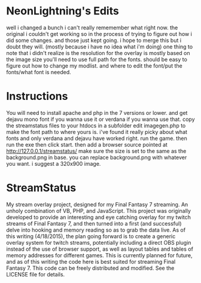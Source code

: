 # NeonLightning's Edits
well i changed a bunch i can't really rememember what right now. the original i couldn't get working so in the process
of trying to figure out how i did some changes. and those just kept going. i hope to merge this but i doubt they will.
(mostly because i have no idea what i'm doing)
one thing to note that i didn't realize is the resolution for the overlay is mostly based on the image size
you'll need to use full path for the fonts.
should be easy to figure out how to change my modlist. and where to edit the font/put the fonts/what font is needed.

# Instructions
You will need to install apache and php in the 7 versions or lower.
and get dejavu mono font if you wanna use it or verdana if you wanna use that.
copy the streamstatus files to your htdocs in a subfolder
edit imagegen.php to make the font path to where yours is. i've found it really picky about what fonts and only verdana 
and dejavu have worked right.
run the game. then run the exe then click start.
then add a browser source pointed at http://127.0.0.1/streamstatus/
make sure the size is set to the same as the background.png in base.
you can replace background.png with whatever you want. i suggest a 320x900 image.

# StreamStatus
My stream overlay project, designed for my Final Fantasy 7 streaming. An unholy combination of VB, PHP, and JavaScript.
This project was originally developed to provide an interesting and eye catching overlay
for my twitch streams of Final Fantasy 7, and then turned into a first (and successful) delve
into hooking and memory reading so as to grab the data live. As of this writing (4/18/2015), the plan going forward
is to create a generic overlay system for twitch streams, potentially including a direct OBS plugin
instead of the use of browser support, as well as layout tables and tables of memory addresses for different games.
This is currently planned for future, and as of this writing the code here is best suited for streaming Final Fantasy 7.
This code can be freely distributed and modified. See the LICENSE file for details.
